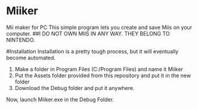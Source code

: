 # Miiker
Mii maker for PC
This simple program lets you create and save Miis on your computer.
##I DO NOT OWN MIIS IN ANY WAY. THEY BELONG TO NINTENDO.

#Installation
Installation is a pretty tough process, but it will eventually become automated.

1. Make a folder in Program Files (C:/Program Files) and name it Miiker
2. Put the Assets folder provided from this repository and put it in the new folder
3. Download the Debug folder and put it anywhere.

Now, launch Miiker.exe in the Debug Folder.
